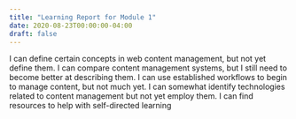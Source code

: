 ```yaml
---
title: "Learning Report for Module 1"
date: 2020-08-23T00:00:00-04:00
draft: false
---
```

I can define certain concepts in web content management, but not yet define them.
I can compare content management systems, but I still need to become better at describing them.
I can use established workflows to begin to manage content, but not much yet.
I can somewhat identify technologies related to content management but not yet employ them.
I can find resources to help with self-directed learning

